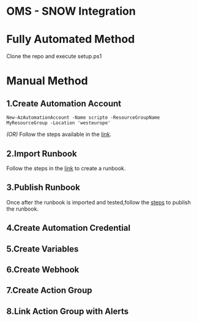 # OMS - SNOW Integration

# **Fully Automated Method**
Clone the repo and execute setup.ps1

# **Manual Method**

   ## 1.Create Automation Account
   ```
   New-AzAutomationAccount -Name scripte -ResourceGroupName MyResourceGroup -Location 'westeurope'
   ```
   *(OR)*
   Follow the steps available in the [link](https://docs.microsoft.com/en-us/azure/automation/automation-quickstart-create-account).

   ## 2.Import Runbook
   Follow the steps in the [link](https://docs.microsoft.com/en-us/azure/automation/automation-quickstart-create-runbook) to create a        runbook. 

   ## 3.Publish Runbook
   Once after the runbook is imported and tested,follow the [steps](https://docs.microsoft.com/en-us/azure/automation/automation-quickstart-create-runbook#test-the-runbook) to publish the runbook.
 
  ## 4.Create Automation Credential

  ## 5.Create Variables

  ## 6.Create Webhook

  ## 7.Create Action Group

  ## 8.Link Action Group with Alerts
